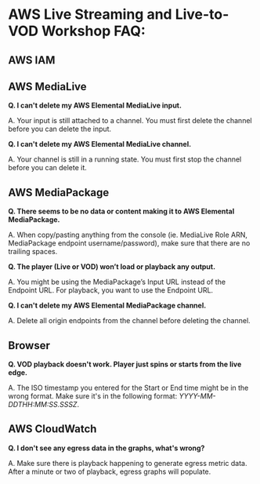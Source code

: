 # AWS Live Streaming and Live-to-VOD Workshop FAQ:

## AWS IAM

## AWS MediaLive

**Q. I can't delete my AWS Elemental MediaLive input.** 

A. Your input is still attached to a channel. You must first delete the channel before you can delete the input. 


**Q. I can't delete my AWS Elemental MediaLive channel.**

A. Your channel is still in a running state. You must first stop the channel before you can delete it. 

## AWS MediaPackage

**Q. There seems to be no data or content making it to AWS Elemental MediaPackage.**

A. When copy/pasting anything from the console (ie. MediaLive Role ARN, MediaPackage endpoint username/password), make sure that there are no trailing spaces.

**Q. The player (Live or VOD) won’t load or playback any output.**

A. You might be using the MediaPackage’s Input URL instead of the Endpoint URL. For playback, you want to use the Endpoint URL.

**Q. I can't delete my AWS Elemental MediaPackage channel.**

A. Delete all origin endpoints from the channel before deleting the channel.

## Browser

**Q. VOD playback doesn't work. Player just spins or starts from the live edge.**

A. The ISO timestamp you entered for the Start or End time might be in the wrong format. Make sure it's in the following format: *YYYY-MM-DDTHH:MM:SS.SSSZ*.


## AWS CloudWatch

**Q. I don't see any egress data in the graphs, what's wrong?**

A. Make sure there is playback happening to generate egress metric data. After a minute or two of playback, egress graphs will populate.
